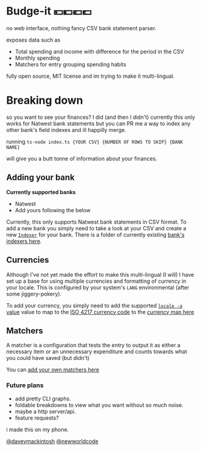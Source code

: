 # Budge-it 💴💵💶💷

no web interface, nothing fancy CSV bank statement parser.

exposes data such as 

* Total spending and income with difference for the period in the CSV
* Monthly spending
* Matchers for entry grouping spending habits

fully open source, MIT license and im trying to make it multi-lingual.

# Breaking down
so you want to see your finances? I did (and then I didn't) currently this only works for Natwest bank statements but you can PR me a way to index any other bank's field indexes and ill happilly merge.

running `ts-node index.ts {YOUR CSV} {NUMBER OF ROWS TO SKIP} {BANK NAME}`

will give you a butt tonne of information about your finances.

## Adding your bank

**Currently supported banks**

* Natwest
* Add yours following the below

Currently, this only supports Natwest bank statements in CSV format. To add a new bank you simply need to take a look at your CSV and create a new [`Indexer`](https://github.com/davemackintosh/budge-it/blob/master/types/base.ts#L13-L19) for your bank. There is a folder of currently existing [bank's indexers here](https://github.com/davemackintosh/budge-it/tree/master/bank-indexes).

## Currencies
Although I've not yet made the effort to make this multi-lingual (I will) I have set up a base for using multiple currencies and formatting of currency in your locale. This is configured by your system's `LANG` environmental (after some jiggery-pokery). 

To add your currency, you simply need to add the supported [`locale -a` value](http://man7.org/linux/man-pages/man1/locale.1.html) value to map to the [ISO 4217 currency code](https://www.iso.org/iso-4217-currency-codes.html) to the [currency map here](https://github.com/davemackintosh/budge-it/blob/master/utils.ts#L1) 

## Matchers
A matcher is a configuration that tests the entry to output it as either a necessary item or an unnecessary expenditure and counts towards what you could have saved (but didn't)

You can [add your own matchers here](https://github.com/davemackintosh/budge-it/blob/master/functions/matchers.ts#L19)

### Future plans

* add pretty CLI graphs.
* foldable breakdowns to view what you want without so much noise.
* maybe a http server/api.
* feature requests?

i made this on my phone.

[@daveymackintosh](https://twitter.com/daveymackintosh)
[@newworldcode](https://twitter.com/newworldcode)
